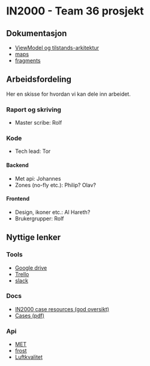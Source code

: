# IN2000 - Team 36 prosjekt

## Dokumentasjon

- [ViewModel og tilstands-arkitektur](viewModel.md)
- [maps](maps.md)
- [fragments](fragments.md)

## Arbeidsfordeling

Her en skisse for hvordan vi kan dele inn arbeidet.

### Raport og skriving
- Master scribe: Rolf

### Kode
- Tech lead: Tor

#### Backend

- Met api: Johannes
- Zones (no-fly etc.): Philip? Olav?

#### Frontend

- Design, ikoner etc.: Al Hareth?
- Brukergrupper: Rolf

## Nyttige lenker

### Tools
- [Google drive](https://drive.google.com/open?id=1bChILODl54nJyrrzWWDoBAAk-wocjbVR)
- [Trello](https://trello.com/in200010)
- [slack](https://in2000-prosjektgroup.slack.com)

### Docs
- [IN2000 case resources (god oversikt)](https://in2000-apiproxy.ifi.uio.no/weatherapi/doc/IN2000)
- [Cases (pdf)](https://www.uio.no/studier/emner/matnat/ifi/IN2000/v20/prosjekt/case-in2000-v20.pdf)

### Api
- [MET](https://in2000-apiproxy.ifi.uio.no/)
- [frost](https://in2000-frostproxy.ifi.uio.no/howto.html)
- [Luftkvalitet](https://airquality-expert-ifi.met.no/)
